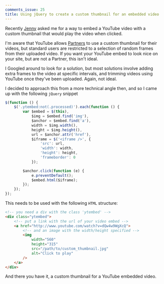 ```yaml
---
comments_issue: 25
title: Using jQuery to create a custom thumbnail for an embedded video
---
```

Recently [Jenny](http://jennybroomfield.co.uk) asked me for a way to embed a YouTube video with a custom thumbnail that would play the video when clicked.

<!-- more -->

I'm aware that YouTube allows [Partners](http://support.google.com/youtube/bin/topic.py?hl=en&topic=1100428) to use a custom thumbnail for their videos, but standard users are restricted to a selection of random frames from their uploaded video. If you want your YouTube embed to look nice on your site, but are not a Partner, this isn't ideal.

I Googled around to look for a solution, but most solutions involve adding extra frames to the video at specific intervals, and trimming videos using YouTube once they've been uploaded. Again, not ideal.

I decided to approach this from a more technical angle then, and so I came up with the following `jQuery` snippet

```javascript
$(function () {
    $('.ytembed:not(.processed)').each(function () {
        var $embed = $(this),
            $img = $embed.find('img'),
            $anchor = $embed.find('a'),
            width = $img.width(),
            height = $img.height(),
            url = $anchor.attr('href'),
            $iframe = $('<iframe />', {
                'src': url,
                'width': width,
                'height': height,
                'frameborder': 0
            });

        $anchor.click(function (e) {
            e.preventDefault();
            $embed.html($iframe);
        });
    });
});
```

This needs to be used with the following `HTML` structure:

```html
<!-- you need a div with the class 'ytembed' -->
<div class="ytembed">
    <!-- put a link with the url of your video embed -->
    <a href="http://www.youtube.com/watch?v=dQw4w9WgXcQ">
        <!-- and an image with the width/height specified -->
        <img
            width="560"
            height="315"
            src="/path/to/custom_thumbnail.jpg"
            alt="Click to play"
        />
    </a>
</div>
```

And there you have it, a custom thumbnail for a YouTube embedded video.
